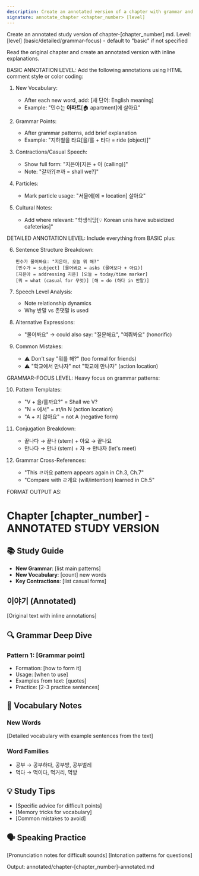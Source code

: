 ```yaml
---
description: Create an annotated version of a chapter with grammar and vocabulary explanations
signature: annotate_chapter <chapter_number> [level]
---
```


Create an annotated study version of chapter-[chapter_number].md.
Level: [level] (basic/detailed/grammar-focus) - default to "basic" if not specified

Read the original chapter and create an annotated version with inline explanations.

BASIC ANNOTATION LEVEL:
Add the following annotations using HTML comment style or color coding:

1. New Vocabulary:
   - After each new word, add: [새 단어: English meaning]
   - Example: "민수는 **아파트**[🏠 apartment]에 살아요"

2. Grammar Points:
   - After grammar patterns, add brief explanation
   - Example: "지하철을 타요[을/를 + 타다 = ride (object)]"

3. Contractions/Casual Speech:
   - Show full form: "지은아[지은 + 아 (calling)]"
   - Note: "갈까?[ㄹ까 = shall we?]"

4. Particles:
   - Mark particle usage: "서울에[에 = location] 살아요"

5. Cultural Notes:
   - Add where relevant: "학생식당[💡 Korean unis have subsidized cafeterias]"

DETAILED ANNOTATION LEVEL:
Include everything from BASIC plus:

6. Sentence Structure Breakdown:
   ```
   민수가 물어봐요: "지은아, 오늘 뭐 해?"
   [민수가 = subject] [물어봐요 = asks (물어보다 + 아요)]
   [지은아 = addressing 지은] [오늘 = today/time marker] 
   [뭐 = what (casual for 무엇)] [해 = do (하다 in 반말)]
   ```

7. Speech Level Analysis:
   - Note relationship dynamics
   - Why 반말 vs 존댓말 is used

8. Alternative Expressions:
   - "물어봐요" → could also say: "질문해요", "여쭤봐요" (honorific)

9. Common Mistakes:
   - ⚠️ Don't say "뭐를 해?" (too formal for friends)
   - ⚠️ "학교에서 만나자" not "학교에 만나자" (action location)

GRAMMAR-FOCUS LEVEL:
Heavy focus on grammar patterns:

10. Pattern Templates:
    - "V + 을/를까요?" = Shall we V?
    - "N + 에서" = at/in N (action location)
    - "A + 지 않아요" = not A (negative form)

11. Conjugation Breakdown:
    - 끝나다 → 끝나 (stem) + 아요 → 끝나요
    - 만나다 → 만나 (stem) + 자 → 만나자 (let's meet)

12. Grammar Cross-References:
    - "This ㄹ까요 pattern appears again in Ch.3, Ch.7"
    - "Compare with ㄹ게요 (will/intention) learned in Ch.5"

FORMAT OUTPUT AS:

# Chapter [chapter_number] - ANNOTATED STUDY VERSION

## 📚 Study Guide
- **New Grammar**: [list main patterns]
- **New Vocabulary**: [count] new words
- **Key Contractions**: [list casual forms]

## 이야기 (Annotated)

[Original text with inline annotations]

## 🔍 Grammar Deep Dive

### Pattern 1: [Grammar point]
- Formation: [how to form it]
- Usage: [when to use]
- Examples from text: [quotes]
- Practice: [2-3 practice sentences]

## 📝 Vocabulary Notes

### New Words
[Detailed vocabulary with example sentences from the text]

### Word Families
- 공부 → 공부하다, 공부방, 공부벌레
- 먹다 → 먹이다, 먹거리, 먹방

## 💡 Study Tips
- [Specific advice for difficult points]
- [Memory tricks for vocabulary]
- [Common mistakes to avoid]

## 🗣️ Speaking Practice
[Pronunciation notes for difficult sounds]
[Intonation patterns for questions]

Output: annotated/chapter-[chapter_number]-annotated.md
